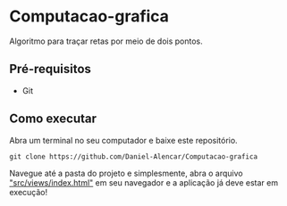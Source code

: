 # Computacao-grafica

Algoritmo para traçar retas por meio de dois pontos.

## Pré-requisitos

- Git

## Como executar

Abra um terminal no seu computador e baixe este repositório.
```
git clone https://github.com/Daniel-Alencar/Computacao-grafica
```
Navegue até a pasta do projeto e simplesmente, abra o arquivo ["src/views/index.html"](src/views/index.html) em seu navegador e a aplicação já deve estar em execução!